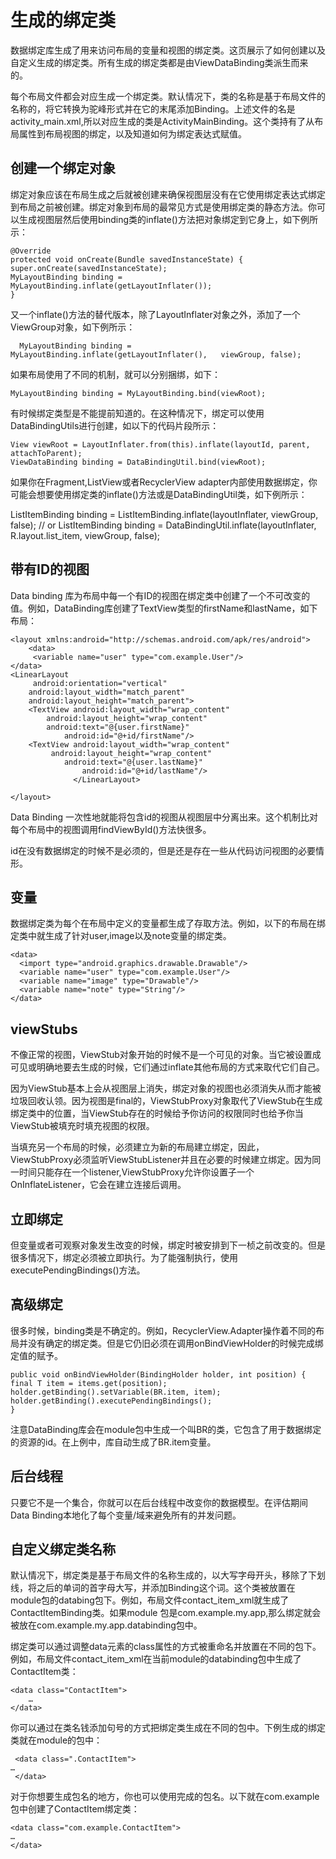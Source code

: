 # 生成的绑定类

数据绑定库生成了用来访问布局的变量和视图的绑定类。这页展示了如何创建以及自定义生成的绑定类。所有生成的绑定类都是由ViewDataBinding类派生而来的。

每个布局文件都会对应生成一个绑定类。默认情况下，类的名称是基于布局文件的名称的，将它转换为驼峰形式并在它的末尾添加Binding。上述文件的名是activity_main.xml,所以对应生成的类是ActivityMainBinding。这个类持有了从布局属性到布局视图的绑定，以及知道如何为绑定表达式赋值。

## 创建一个绑定对象

绑定对象应该在布局生成之后就被创建来确保视图层没有在它使用绑定表达式绑定到布局之前被创建。绑定对象到布局的最常见方式是使用绑定类的静态方法。你可以生成视图层然后使用binding类的inflate()方法把对象绑定到它身上，如下例所示：

	@Override
    protected void onCreate(Bundle savedInstanceState) {
    super.onCreate(savedInstanceState);
    MyLayoutBinding binding = MyLayoutBinding.inflate(getLayoutInflater());
    }
又一个inflate()方法的替代版本，除了LayoutInflater对象之外，添加了一个ViewGroup对象，如下例所示：
	  
	  MyLayoutBinding binding = MyLayoutBinding.inflate(getLayoutInflater(),   viewGroup, false);

如果布局使用了不同的机制，就可以分别捆绑，如下：

    MyLayoutBinding binding = MyLayoutBinding.bind(viewRoot);

有时候绑定类型是不能提前知道的。在这种情况下，绑定可以使用DataBindingUtils进行创建，如以下的代码片段所示：
		
	View viewRoot = LayoutInflater.from(this).inflate(layoutId, parent, attachToParent);
    ViewDataBinding binding = DataBindingUtil.bind(viewRoot);
    
如果你在Fragment,ListView或者RecyclerView adapter内部使用数据绑定，你可能会想要使用绑定类的inflate()方法或是DataBindingUtil类，如下例所示：

ListItemBinding binding = ListItemBinding.inflate(layoutInflater, viewGroup, false);
// or
ListItemBinding binding = DataBindingUtil.inflate(layoutInflater, R.layout.list_item, viewGroup, false);

## 带有ID的视图
Data binding 库为布局中每一个有ID的视图在绑定类中创建了一个不可改变的值。例如，DataBinding库创建了TextView类型的firstName和lastName，如下布局：

	<layout xmlns:android="http://schemas.android.com/apk/res/android">
   		<data>
      	 <variable name="user" type="com.example.User"/>
   	</data>
   	<LinearLayout
      	 android:orientation="vertical"
       	android:layout_width="match_parent"
       	android:layout_height="match_parent">
       	<TextView android:layout_width="wrap_content"
           	android:layout_height="wrap_content"
           	android:text="@{user.firstName}"
   				android:id="@+id/firstName"/>
       	<TextView android:layout_width="wrap_content"
          	 android:layout_height="wrap_content"
           		android:text="@{user.lastName}"
  					android:id="@+id/lastName"/>
 				  </LinearLayout>

    </layout>
    
Data Binding 一次性地就能将包含id的视图从视图层中分离出来。这个机制比对每个布局中的视图调用findViewById()方法快很多。

id在没有数据绑定的时候不是必须的，但是还是存在一些从代码访问视图的必要情形。

## 变量

数据绑定类为每个在布局中定义的变量都生成了存取方法。例如，以下的布局在绑定类中就生成了针对user,image以及note变量的绑定类。

    <data>
      <import type="android.graphics.drawable.Drawable"/>
      <variable name="user" type="com.example.User"/>
      <variable name="image" type="Drawable"/>
      <variable name="note" type="String"/>
    </data>    

## viewStubs


不像正常的视图，ViewStub对象开始的时候不是一个可见的对象。当它被设置成可见或明确地要去生成的时候，它们通过inflate其他布局的方式来取代它们自己。

因为ViewStub基本上会从视图层上消失，绑定对象的视图也必须消失从而才能被垃圾回收认领。因为视图是final的，ViewStubProxy对象取代了ViewStub在生成绑定类中的位置，当ViewStub存在的时候给予你访问的权限同时也给予你当ViewStub被填充时填充视图的权限。

当填充另一个布局的时候，必须建立为新的布局建立绑定，因此，ViewStubProxy必须监听ViewStubListener并且在必要的时候建立绑定。因为同一时间只能存在一个listener,ViewStubProxy允许你设置子一个OnInflateListener，它会在建立连接后调用。

## 立即绑定

但变量或者可观察对象发生改变的时候，绑定时被安排到下一桢之前改变的。但是很多情况下，绑定必须被立即执行。为了能强制执行，使用executePendingBindings()方法。

## 高级绑定

很多时候，binding类是不确定的。例如，RecyclerView.Adapter操作着不同的布局并没有确定的绑定类。但是它仍旧必须在调用onBindViewHolder的时候完成绑定值的赋予。

	public void onBindViewHolder(BindingHolder holder, int position) {
    final T item = items.get(position);
    holder.getBinding().setVariable(BR.item, item);
    holder.getBinding().executePendingBindings();
    }
注意DataBinding库会在module包中生成一个叫BR的类，它包含了用于数据绑定的资源的id。在上例中，库自动生成了BR.item变量。

## 后台线程

只要它不是一个集合，你就可以在后台线程中改变你的数据模型。在评估期间Data Binding本地化了每个变量/域来避免所有的并发问题。

## 自定义绑定类名称

默认情况下，绑定类是基于布局文件的名称生成的，以大写字母开头，移除了下划线，将之后的单词的首字母大写，并添加Binding这个词。这个类被放置在module包的databing包下。例如，布局文件contact_item_xml就生成了ContactItemBinding类。如果module 包是com.example.my.app,那么绑定就会被放在com.example.my.app.databinding包中。

绑定类可以通过调整data元素的class属性的方式被重命名并放置在不同的包下。例如，布局文件contact_item_xml在当前module的databinding包中生成了ContactItem类：
		
	<data class="ContactItem">
        …
    </data>     

你可以通过在类名钱添加句号的方式把绑定类生成在不同的包中。下例生成的绑定类就在module的包中：

	 <data class=".ContactItem">
    …
     </data>    

对于你想要生成包名的地方，你也可以使用完成的包名。以下就在com.example包中创建了ContactItem绑定类：

	<data class="com.example.ContactItem">
    …
    </data>     